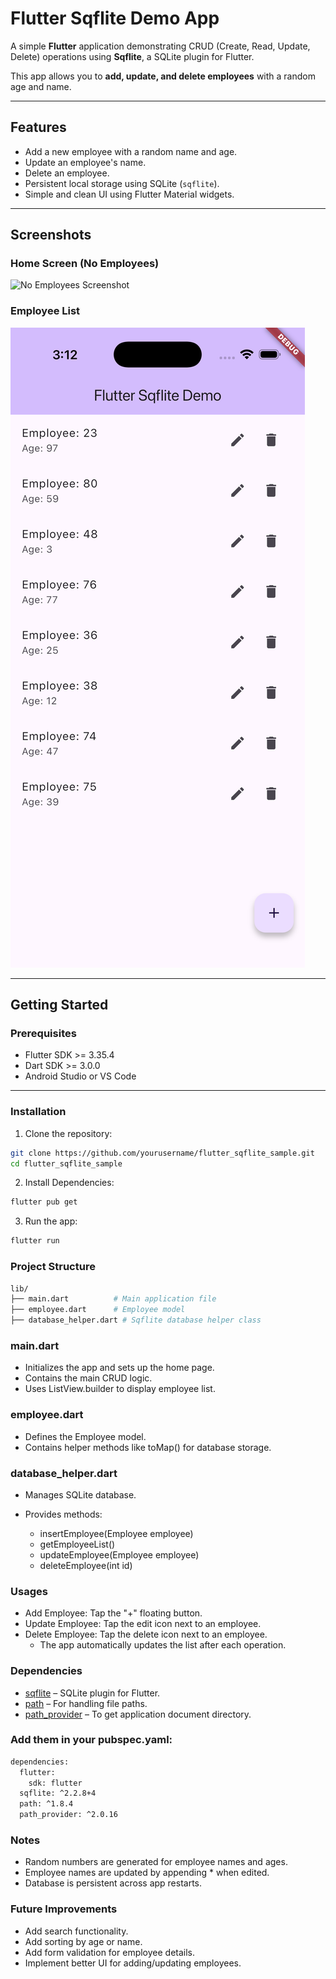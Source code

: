 # Flutter Sqflite Demo App

A simple **Flutter** application demonstrating CRUD (Create, Read, Update, Delete) operations using **Sqflite**, a SQLite plugin for Flutter.

This app allows you to **add, update, and delete employees** with a random age and name.

---

## Features

- Add a new employee with a random name and age.
- Update an employee's name.
- Delete an employee.
- Persistent local storage using SQLite (`sqflite`).
- Simple and clean UI using Flutter Material widgets.

---

## Screenshots

### Home Screen (No Employees)

![No Employees Screenshot](screenshots/no_employees.png)

### Employee List

![Employee List Screenshot](screenshots/employee_list.png)

---

## Getting Started

### Prerequisites

- Flutter SDK >= 3.35.4
- Dart SDK >= 3.0.0
- Android Studio or VS Code

---

### Installation

1. Clone the repository:

```bash
git clone https://github.com/yourusername/flutter_sqflite_sample.git
cd flutter_sqflite_sample
```

2. Install Dependencies:

```bash
flutter pub get
```

3. Run the app:

```bash
flutter run
```

### Project Structure

```bash
lib/
├── main.dart          # Main application file
├── employee.dart      # Employee model
├── database_helper.dart # Sqflite database helper class
```

### main.dart

- Initializes the app and sets up the home page.
- Contains the main CRUD logic.
- Uses ListView.builder to display employee list.

### employee.dart

- Defines the Employee model.
- Contains helper methods like toMap() for database storage.

### database_helper.dart

- Manages SQLite database.
- Provides methods:

  - insertEmployee(Employee employee)
  - getEmployeeList()
  - updateEmployee(Employee employee)
  - deleteEmployee(int id)

### Usages

- Add Employee: Tap the "+" floating button.
- Update Employee: Tap the edit icon next to an employee.
- Delete Employee: Tap the delete icon next to an employee.
  - The app automatically updates the list after each operation.

### Dependencies

- [sqflite](https://pub.dev/packages/sqflite) – SQLite plugin for Flutter.
- [path](https://pub.dev/packages/path) – For handling file paths.
- [path_provider](https://pub.dev/packages/path_provider) – To get application document directory.

### Add them in your pubspec.yaml:

```bash
dependencies:
  flutter:
    sdk: flutter
  sqflite: ^2.2.8+4
  path: ^1.8.4
  path_provider: ^2.0.16
```

### Notes

- Random numbers are generated for employee names and ages.
- Employee names are updated by appending \* when edited.
- Database is persistent across app restarts.

### Future Improvements

- Add search functionality.
- Add sorting by age or name.
- Add form validation for employee details.
- Implement better UI for adding/updating employees.
